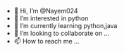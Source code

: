 - 👋 Hi, I’m @Nayem024
- 👀 I’m interested in python
- 🌱 I’m currently learning python,java
- 💞️ I’m looking to collaborate on ...
- 📫 How to reach me ...

<!---
Nayem024/Nayem024 is a ✨ special ✨ repository because its `README.md` (this file) appears on your GitHub profile.
You can click the Preview link to take a look at your changes.
--->
